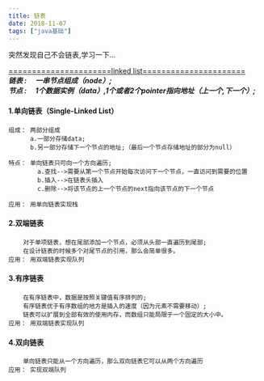 ```yaml
---
title: 链表
date: 2018-11-07
tags: ["java基础"]
---
```


突然发现自己不会链表,学习一下...


<!--more-->

[======================linked list======================](https://www.cnblogs.com/ysocean/p/7928988.html) <br>
***链表&nbsp;: &emsp;一串节点组成（node）;***<br>
***节点&nbsp;: &emsp;1个数据实例（data）,1个或者2个pointer指向地址（上一个,下一个）;***
#### 1.单向链表（Single-Linked List）
    组成： 两部分组成 
	      a.一部分存储data;
		  b.另一部分存储下一个节点的地址;（最后一个节点存储地址的部分为null）
		  
	特点： 单向链表只可向一个方向遍历;
			a.查找-->需要从第一个节点开始每次访问下一个节点，一直访问到需要的位置
			b.插入-->在链表头插入
			c.删除-->将该节点的上一个节点的next指向该节点的下一个节点
	
	应用： 用单向链表实现栈
	
#### 2.双端链表
		对于单项链表，想在尾部添加一个节点，必须从头部一直遍历到尾部;
		在设计链表的时候多个对尾节点的引用，那么会简单很多。
	应用： 用双端链表实现队列
#### 3.有序链表
		在有序链表中，数据是按照关键值有序排列的;
		有序链表优于有序数组的地方是插入的速度（因为元素不需要移动）;
		链表可以扩展到全部有效的使用内存，而数组只能局限于一个固定的大小中。
	应用： 用双端链表实现队列
#### 4.双向链表
		单向链表只能从一个方向遍历，那么双向链表它可以从两个方向遍历
	应用： 实现双端队列
